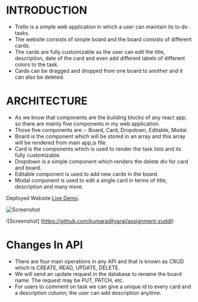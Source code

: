 # INTRODUCTION
- Trello is a simple web application in which a user can maintain its to do tasks.
- The website consists of simple board and the board consists of different cards.
- The cards are fully customizable as the user can edit the title, description, date of the card and even add different labels of different colors to the task.
- Cards can be dragged and dropped from one board to another and it can also be deleted.

# ARCHITECTURE
- As we know that components are the building blocks of any react app; so there are mainly five components in my web application.
- Those five components are :- Board, Card, Dropdown, Editable, Modal.
- Board is the component which will be stored in an array and this array will be rendered from main app.js file.
- Card is the components which is used to render the task lists and its fully customizable.
- Dropdown is a simple component which renders the delete div for card and board.
- Editable component is used to add new cards in the board.
- Modal component is used to edit a single card in terms of title, description and many more.

Deployed Website [Live Demo](https://assignment-zuddl.vercel.app/).

![Screenshot](https://github.com/kumaradityaraj/assignment-zuddl)

![Screenshot] (https://github.com/kumaradityaraj/assignment-zuddl)

# Changes In API
- There are four main operations in any API and that is known as CRUD which is CREATE, READ, UPDATE, DELETE.
- We will send an update request in the database to rename the board name. The request may be PUT, PATCH, etc.
- For users to comment on task we can give a unique id to every card and a description column; the user can add description anytime.
